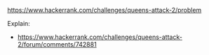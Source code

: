 https://www.hackerrank.com/challenges/queens-attack-2/problem

Explain:
- https://www.hackerrank.com/challenges/queens-attack-2/forum/comments/742881
